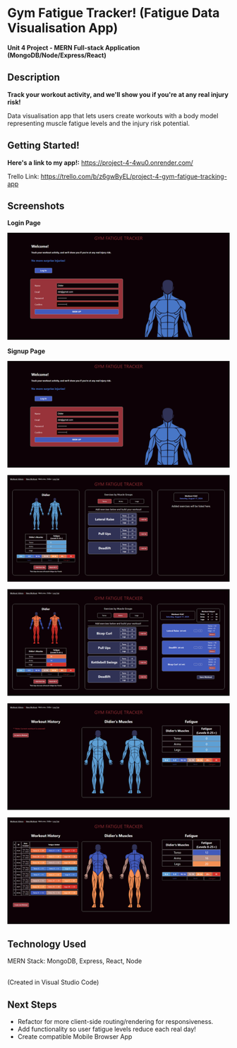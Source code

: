 # Gym Fatigue Tracker! (Fatigue Data Visualisation App)

**Unit 4 Project - MERN Full-stack Application (MongoDB/Node/Express/React)**

## Description

**Track your workout activity, and we'll show you if you're at any real injury risk!**

Data visualisation app that lets users create workouts with a body model representing muscle fatigue levels and the injury risk potential.

## Getting Started!

**Here's a link to my app!:** https://project-4-4wu0.onrender.com/

Trello Link: https://trello.com/b/z6gwByEL/project-4-gym-fatigue-tracking-app

## Screenshots

**Login Page**

![Login](docs/AuthPageLogin.png)

**Signup Page**

![Signup](docs/AuthPageLogin.png)

![New Workout Page (New)](docs/NewWorkoutPageNew.png)

![New Workout Page (Demo)](docs/NewWorkoutPageWorkout.png)

![Workout History Page (New)](docs/WorkoutHistoryPageNew.png)

![Workout History Page (Demo)](docs/WorkoutHistoryPageWorkouts.png)

## Technology Used

MERN Stack:
MongoDB, Express, React, Node

<BR> (Created in Visual Studio Code)

## Next Steps

- Refactor for more client-side routing/rendering for responsiveness.
- Add functionality so user fatigue levels reduce each real day!
- Create compatible Mobile Browser App

